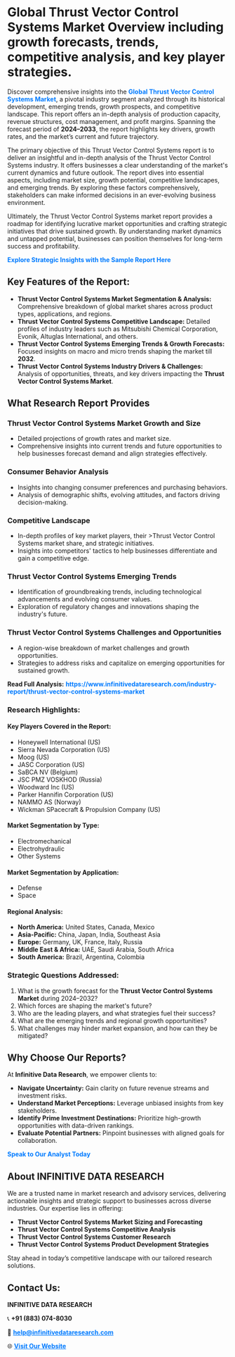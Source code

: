 <h1>Global Thrust Vector Control Systems Market Overview including growth forecasts, trends, competitive analysis, and key player strategies.</h1>
<p>
Discover comprehensive insights into the 
<a href="https://www.infinitivedataresearch.com/industry-report/thrust-vector-control-systems-market" rel="dofollow" style="color: #007BFF; text-decoration: none;"><strong>Global Thrust Vector Control Systems Market</strong></a>, a pivotal industry segment analyzed through its historical development, emerging trends, growth prospects, and competitive landscape. This report offers an in-depth analysis of production capacity, revenue structures, cost management, and profit margins. Spanning the forecast period of <strong>2024–2033</strong>, the report highlights key drivers, growth rates, and the market’s current and future trajectory.
</p>
<p>
The primary objective of this Thrust Vector Control Systems report is to deliver an insightful and in-depth analysis of the Thrust Vector Control Systems industry. It offers businesses a clear understanding of the market's current dynamics and future outlook. The report dives into essential aspects, including market size, growth potential, competitive landscapes, and emerging trends. By exploring these factors comprehensively, stakeholders can make informed decisions in an ever-evolving business environment.
</p>
<p>
Ultimately, the Thrust Vector Control Systems market report provides a roadmap for identifying lucrative market opportunities and crafting strategic initiatives that drive sustained growth. By understanding market dynamics and untapped potential, businesses can position themselves for long-term success and profitability.
</p>
<p>
<a href="https://www.infinitivedataresearch.com/request-sample/reportId=106691" style="color: #007BFF; text-decoration: none;"><strong>Explore Strategic Insights with the Sample Report Here</strong></a>
</p>

<h2>Key Features of the Report:</h2>
<ul>
<li><strong>Thrust Vector Control Systems Market Segmentation & Analysis:</strong> Comprehensive breakdown of global market shares across product types, applications, and regions.</li>
<li><strong>Thrust Vector Control Systems Competitive Landscape:</strong> Detailed profiles of industry leaders such as Mitsubishi Chemical Corporation, Evonik, Altuglas International, and others.</li>
<li><strong>Thrust Vector Control Systems Emerging Trends & Growth Forecasts:</strong> Focused insights on macro and micro trends shaping the market till <strong>2032</strong>.</li>
<li><strong>Thrust Vector Control Systems Industry Drivers & Challenges:</strong> Analysis of opportunities, threats, and key drivers impacting the <strong>Thrust Vector Control Systems Market</strong>.</li>
</ul>

<h2>What Research Report Provides</h2>
<h3>Thrust Vector Control Systems Market Growth and Size</h3>
<ul>
<li>Detailed projections of growth rates and market size.</li>
<li>Comprehensive insights into current trends and future opportunities to help businesses forecast demand and align strategies effectively.</li>
</ul>

<h3>Consumer Behavior Analysis</h3>
<ul>
<li>Insights into changing consumer preferences and purchasing behaviors.</li>
<li>Analysis of demographic shifts, evolving attitudes, and factors driving decision-making.</li>
</ul>

<h3>Competitive Landscape</h3>
<ul>
<li>In-depth profiles of key market players, their >Thrust Vector Control Systems market share, and strategic initiatives.</li>
<li>Insights into competitors' tactics to help businesses differentiate and gain a competitive edge.</li>
</ul>

<h3>Thrust Vector Control Systems Emerging Trends</h3>
<ul>
<li>Identification of groundbreaking trends, including technological advancements and evolving consumer values.</li>
<li>Exploration of regulatory changes and innovations shaping the industry's future.</li>
</ul>

<h3>Thrust Vector Control Systems Challenges and Opportunities</h3>
<ul>
<li>A region-wise breakdown of market challenges and growth opportunities.</li>
<li>Strategies to address risks and capitalize on emerging opportunities for sustained growth.</li>
</ul>
<p><strong>Read Full Analysis:</strong> <a href="https://www.infinitivedataresearch.com/industry-report/thrust-vector-control-systems-market" rel="dofollow" style="color: #007BFF; text-decoration: none;"><strong>https://www.infinitivedataresearch.com/industry-report/thrust-vector-control-systems-market</strong></a></p>
<h3>Research Highlights:</h3>
<h4>Key Players Covered in the Report:</h4>
<ul><li>Honeywell International (US)</li><li>Sierra Nevada Corporation (US)</li><li>Moog (US)</li><li>JASC Corporation (US)</li><li>SaBCA NV (Belgium)</li><li>JSC PMZ VOSKHOD (Russia)</li><li>Woodward Inc (US)</li><li>Parker Hannifin Corporation (US)</li><li>NAMMO AS (Norway)</li><li>Wickman SPacecraft &amp; Propulsion Company (US)</li></ul>
<h4>Market Segmentation by Type:</h4>
<ul><li>Electromechanical</li><li>Electrohydraulic</li><li>Other Systems</li></ul>
<h4>Market Segmentation by Application:</h4>
<ul><li>Defense</li><li>Space</li></ul>

<h4>Regional Analysis:</h4>
<ul>
<li><strong>North America:</strong> United States, Canada, Mexico</li>
<li><strong>Asia-Pacific:</strong> China, Japan, India, Southeast Asia</li>
<li><strong>Europe:</strong> Germany, UK, France, Italy, Russia</li>
<li><strong>Middle East & Africa:</strong> UAE, Saudi Arabia, South Africa</li>
<li><strong>South America:</strong> Brazil, Argentina, Colombia</li>
</ul>

<h3>Strategic Questions Addressed:</h3>
<ol>
<li>What is the growth forecast for the <strong>Thrust Vector Control Systems Market</strong> during 2024–2032?</li>
<li>Which forces are shaping the market's future?</li>
<li>Who are the leading players, and what strategies fuel their success?</li>
<li>What are the emerging trends and regional growth opportunities?</li>
<li>What challenges may hinder market expansion, and how can they be mitigated?</li>
</ol>

<h2>Why Choose Our Reports?</h2>
<p>At <strong>Infinitive Data Research</strong>, we empower clients to:</p>
<ul>
<li><strong>Navigate Uncertainty:</strong> Gain clarity on future revenue streams and investment risks.</li>
<li><strong>Understand Market Perceptions:</strong> Leverage unbiased insights from key stakeholders.</li>
<li><strong>Identify Prime Investment Destinations:</strong> Prioritize high-growth opportunities with data-driven rankings.</li>
<li><strong>Evaluate Potential Partners:</strong> Pinpoint businesses with aligned goals for collaboration.</li>
</ul>
<p><a href="https://www.infinitivedataresearch.com/industry-report/thrust-vector-control-systems-market" rel="dofollow" style="color: #007BFF; text-decoration: none;"><strong>Speak to Our Analyst Today</strong></a></p>

<h2>About INFINITIVE DATA RESEARCH</h2>
<p>We are a trusted name in market research and advisory services, delivering actionable insights and strategic support to businesses across diverse industries. Our expertise lies in offering:</p>
<ul>
<li><strong>Thrust Vector Control Systems Market Sizing and Forecasting</strong></li>
<li><strong>Thrust Vector Control Systems Competitive Analysis</strong></li>
<li><strong>Thrust Vector Control Systems Customer Research</strong></li>
<li><strong>Thrust Vector Control Systems Product Development Strategies</strong></li>
</ul>
<p>Stay ahead in today’s competitive landscape with our tailored research solutions.</p>

<h2>Contact Us:</h2>
<p><strong>INFINITIVE DATA RESEARCH</strong></p>
<p>📞 <strong>+91 (883) 074-8030</strong></p>
<p>📧 <strong><a href="mailto:help@infinitivedataresearch.com" style="color: #007BFF;">help@infinitivedataresearch.com</a></strong></p>
<p>🌐 <strong><a href="https://www.infinitivedataresearch.com" rel="dofollow" style="color: #007BFF;">Visit Our Website</a></strong></p>